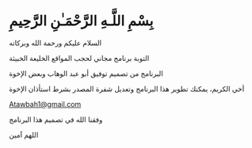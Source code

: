 # بِسْمِ اللَّـهِ الرَّحْمَـٰنِ الرَّحِيمِ

السلام عليكم ورحمة الله وبركاته

التوبة برنامج مجاني لحجب المواقع الخليعة الخبيثة

البرنامج من تصميم توفيق أبو عبد الوهاب وبعض الإخوة

أخي الكريم، يمكنك تطوير هذا البرنامج وتعديل شفرة المصدر بشرط استأذان الإخوة

Atawbah1@gmail.com

وفقنا الله في تصميم هذا البرنامج

اللهم آمين
